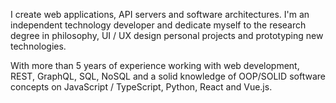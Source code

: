 I create web applications, API servers and software architectures. I'm an independent technology developer and dedicate myself to the research degree in philosophy, UI / UX design personal projects and prototyping new technologies.

With more than 5 years of experience working with web development, REST, GraphQL, SQL, NoSQL and a solid knowledge of OOP/SOLID software concepts on JavaScript / TypeScript, Python, React and Vue.js.

<!--
**frndvrgs/frndvrgs** is a ✨ _special_ ✨ repository because its `README.md` (this file) appears on your GitHub profile.

Here are some ideas to get you started:

- 🔭 I’m currently working on ...
- 🌱 I’m currently learning ...
- 👯 I’m looking to collaborate on ...
- 🤔 I’m looking for help with ...
- 💬 Ask me about ...
- 📫 How to reach me: ...
- 😄 Pronouns: ...
- ⚡ Fun fact: ...
-->
